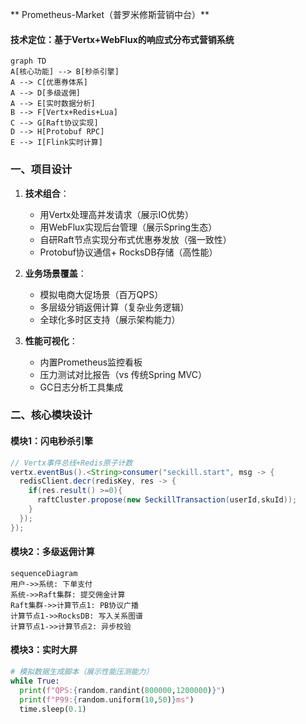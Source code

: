 ** Prometheus-Market（普罗米修斯营销中台）**
#### 技术定位：基于Vertx+WebFlux的响应式分布式营销系统

```mermaid
graph TD
A[核心功能] --> B[秒杀引擎]
A --> C[优惠券体系]
A --> D[多级返佣]
A --> E[实时数据分析]
B --> F[Vertx+Redis+Lua]
C --> G[Raft协议实现]
D --> H[Protobuf RPC]
E --> I[Flink实时计算]
```

### **一、项目设计**
1. **技术组合**：
   - 用Vertx处理高并发请求（展示IO优势）
   - 用WebFlux实现后台管理（展示Spring生态）
   - 自研Raft节点实现分布式优惠券发放（强一致性）
   - Protobuf协议通信+ RocksDB存储（高性能）

2. **业务场景覆盖**：
   - 模拟电商大促场景（百万QPS）
   - 多层级分销返佣计算（复杂业务逻辑）
   - 全球化多时区支持（展示架构能力）

3. **性能可视化**：
   - 内置Prometheus监控看板
   - 压力测试对比报告（vs 传统Spring MVC）
   - GC日志分析工具集成


### **二、核心模块设计**
#### 模块1：闪电秒杀引擎
```java
// Vertx事件总线+Redis原子计数
vertx.eventBus().<String>consumer("seckill.start", msg -> {
  redisClient.decr(redisKey, res -> {
    if(res.result() >=0){
      raftCluster.propose(new SeckillTransaction(userId,skuId)); 
    }
  });
});
```


#### 模块2：多级返佣计算
```mermaid
sequenceDiagram
用户->>系统: 下单支付
系统->>Raft集群: 提交佣金计算
Raft集群->>计算节点1: PB协议广播
计算节点1->>RocksDB: 写入关系图谱
计算节点1->>计算节点2: 异步校验
```


#### 模块3：实时大屏
```python
# 模拟数据生成脚本（展示性能压测能力）
while True:
  print(f"QPS:{random.randint(800000,1200000)}")
  print(f"P99:{random.uniform(10,50)}ms") 
  time.sleep(0.1)
```

